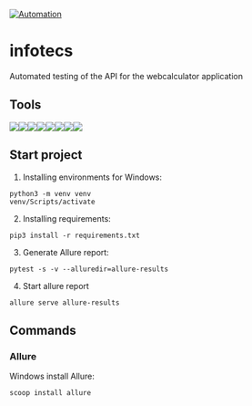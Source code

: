 [![Automation](https://github.com/karbolinivan/infotecs/actions/workflows/build.yml/build.svg)](https://karbolinivan.github.io/infotecs/)
# infotecs
Automated testing of the API for the webcalculator application
## Tools
<img src="https://img.shields.io/badge/python-0d1117?style=for-the-badge&logo=python"><img src="https://img.shields.io/badge/pytest-0d1117?style=for-the-badge&logo=pytest"><img src="https://img.shields.io/badge/pydantic-0d1117?style=for-the-badge&logo=pydantic"><img src="https://img.shields.io/badge/postman-0d1117?style=for-the-badge&logo=postman"><img src="https://img.shields.io/badge/Actions-0d1117?style=for-the-badge&logo=githubactions"><img src="https://img.shields.io/badge/pycharm-0d1117?style=for-the-badge&logo=pycharm&logoColor=0"><img src="https://img.shields.io/badge/git-0d1117?style=for-the-badge&logo=git&logoColor=0"><img src="https://img.shields.io/badge/github-0d1117?style=for-the-badge&logo=github">

## Start project

1. Installing environments for Windows:
```
python3 -m venv venv 
venv/Scripts/activate
```

2. Installing requirements:
```
pip3 install -r requirements.txt
```

3. Generate Allure report:
```
pytest -s -v --alluredir=allure-results
```

4. Start allure report
```
allure serve allure-results
```

## Commands
### Allure
Windows install Allure:
```
scoop install allure
```
